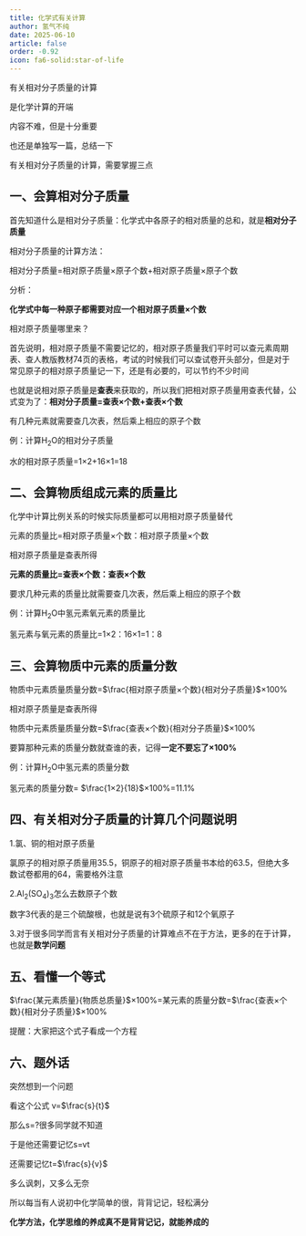 ```yaml
---
title: 化学式有关计算
author: 氢气不纯
date: 2025-06-10
article: false
order: -0.92
icon: fa6-solid:star-of-life
---
```


有关相对分子质量的计算

是化学计算的开端

内容不难，但是十分重要

也还是单独写一篇，总结一下

有关相对分子质量的计算，需要掌握三点

## 一、会算相对分子质量

首先知道什么是相对分子质量：化学式中各原子的相对质量的总和，就是**相对分子质量**

相对分子质量的计算方法：

相对分子质量=相对原子质量×原子个数+相对原子质量×原子个数

分析：	

**化学式中每一种原子都需要对应一个相对原子质量×个数**

相对原子质量哪里来？

首先说明，相对原子质量不需要记忆的，相对原子质量我们平时可以查元素周期表、查人教版教材74页的表格，考试的时候我们可以查试卷开头部分，但是对于常见原子的相对原子质量记一下，还是有必要的，可以节约不少时间

也就是说相对原子质量是**查表**来获取的，所以我们把相对原子质量用查表代替，公式变为了：**相对分子质量=查表×个数+查表×个数**

有几种元素就需要查几次表，然后乘上相应的原子个数

例：计算H<sub>2</sub>O的相对分子质量

水的相对原子质量=1×2+16×1=18

## 二、会算物质组成元素的质量比

化学中计算比例关系的时候实际质量都可以用相对原子质量替代

元素的质量比=相对原子质量×个数：相对原子质量×个数

相对原子质量是查表所得

**元素的质量比=查表×个数：查表×个数**

要求几种元素的质量比就需要查几次表，然后乘上相应的原子个数

例：计算H<sub>2</sub>O中氢元素氧元素的质量比

氢元素与氧元素的质量比=1×2：16×1=1：8

## 三、会算物质中元素的质量分数

物质中元素质量质量分数=$\frac{相对原子质量×个数}{相对分子质量}$×100%

相对原子质量是查表所得

物质中元素质量质量分数=$\frac{查表×个数}{相对分子质量}$×100%

要算那种元素的质量分数就查谁的表，记得**一定不要忘了×100%**

例：计算H<sub>2</sub>O中氢元素的质量分数

氢元素的质量分数= $\frac{1×2}{18}$×100%=11.1%

## 四、有关相对分子质量的计算几个问题说明

1.氯、铜的相对原子质量

氯原子的相对原子质量用35.5，铜原子的相对原子质量书本给的63.5，但绝大多数试卷都用的64，需要格外注意

2.Al<sub>2</sub>(SO<sub>4</sub>)<sub>3</sub>怎么去数原子个数

数字3代表的是三个硫酸根，也就是说有3个硫原子和12个氧原子

3.对于很多同学而言有关相对分子质量的计算难点不在于方法，更多的在于计算，也就是**数学问题**

## 五、看懂一个等式

$\frac{某元素质量}{物质总质量}$×100%=某元素的质量分数=$\frac{查表×个数}{相对分子质量}$×100%

提醒：大家把这个式子看成一个方程

## 六、题外话	

突然想到一个问题

看这个公式 v=$\frac{s}{t}$

那么s=?很多同学就不知道

于是他还需要记忆s=vt

还需要记忆t=$\frac{s}{v}$

多么讽刺，又多么无奈

所以每当有人说初中化学简单的很，背背记记，轻松满分

**化学方法，化学思维的养成真不是背背记记，就能养成的**

‍
